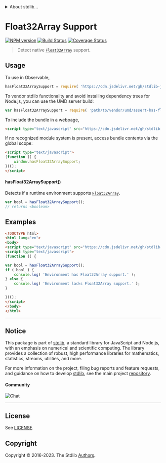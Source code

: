 <!--

@license Apache-2.0

Copyright (c) 2018 The Stdlib Authors.

Licensed under the Apache License, Version 2.0 (the "License");
you may not use this file except in compliance with the License.
You may obtain a copy of the License at

   http://www.apache.org/licenses/LICENSE-2.0

Unless required by applicable law or agreed to in writing, software
distributed under the License is distributed on an "AS IS" BASIS,
WITHOUT WARRANTIES OR CONDITIONS OF ANY KIND, either express or implied.
See the License for the specific language governing permissions and
limitations under the License.

-->


<details>
  <summary>
    About stdlib...
  </summary>
  <p>We believe in a future in which the web is a preferred environment for numerical computation. To help realize this future, we've built stdlib. stdlib is a standard library, with an emphasis on numerical and scientific computation, written in JavaScript (and C) for execution in browsers and in Node.js.</p>
  <p>The library is fully decomposable, being architected in such a way that you can swap out and mix and match APIs and functionality to cater to your exact preferences and use cases.</p>
  <p>When you use stdlib, you can be absolutely certain that you are using the most thorough, rigorous, well-written, studied, documented, tested, measured, and high-quality code out there.</p>
  <p>To join us in bringing numerical computing to the web, get started by checking us out on <a href="https://github.com/stdlib-js/stdlib">GitHub</a>, and please consider <a href="https://opencollective.com/stdlib">financially supporting stdlib</a>. We greatly appreciate your continued support!</p>
</details>

# Float32Array Support

[![NPM version][npm-image]][npm-url] [![Build Status][test-image]][test-url] [![Coverage Status][coverage-image]][coverage-url] <!-- [![dependencies][dependencies-image]][dependencies-url] -->

> Detect native [`Float32Array`][mdn-float32array] support.



<section class="usage">

## Usage

To use in Observable,

```javascript
hasFloat32ArraySupport = require( 'https://cdn.jsdelivr.net/gh/stdlib-js/assert-has-float32array-support@v0.1.0-umd/browser.js' )
```

To vendor stdlib functionality and avoid installing dependency trees for Node.js, you can use the UMD server build:

```javascript
var hasFloat32ArraySupport = require( 'path/to/vendor/umd/assert-has-float32array-support/index.js' )
```

To include the bundle in a webpage,

```html
<script type="text/javascript" src="https://cdn.jsdelivr.net/gh/stdlib-js/assert-has-float32array-support@v0.1.0-umd/browser.js"></script>
```

If no recognized module system is present, access bundle contents via the global scope:

```html
<script type="text/javascript">
(function () {
    window.hasFloat32ArraySupport;
})();
</script>
```

#### hasFloat32ArraySupport()

Detects if a runtime environment supports [`Float32Array`][mdn-float32array].

```javascript
var bool = hasFloat32ArraySupport();
// returns <boolean>
```

</section>

<!-- /.usage -->

<section class="examples">

## Examples

<!-- eslint no-undef: "error" -->

```html
<!DOCTYPE html>
<html lang="en">
<body>
<script type="text/javascript" src="https://cdn.jsdelivr.net/gh/stdlib-js/assert-has-float32array-support@v0.1.0-umd/browser.js"></script>
<script type="text/javascript">
(function () {

var bool = hasFloat32ArraySupport();
if ( bool ) {
    console.log( 'Environment has Float32Array support.' );
} else {
    console.log( 'Environment lacks Float32Array support.' );
}

})();
</script>
</body>
</html>
```

</section>

<!-- /.examples -->



<!-- Section for related `stdlib` packages. Do not manually edit this section, as it is automatically populated. -->

<section class="related">

</section>

<!-- /.related -->

<!-- Section for all links. Make sure to keep an empty line after the `section` element and another before the `/section` close. -->


<section class="main-repo" >

* * *

## Notice

This package is part of [stdlib][stdlib], a standard library for JavaScript and Node.js, with an emphasis on numerical and scientific computing. The library provides a collection of robust, high performance libraries for mathematics, statistics, streams, utilities, and more.

For more information on the project, filing bug reports and feature requests, and guidance on how to develop [stdlib][stdlib], see the main project [repository][stdlib].

#### Community

[![Chat][chat-image]][chat-url]

---

## License

See [LICENSE][stdlib-license].


## Copyright

Copyright &copy; 2016-2023. The Stdlib [Authors][stdlib-authors].

</section>

<!-- /.stdlib -->

<!-- Section for all links. Make sure to keep an empty line after the `section` element and another before the `/section` close. -->

<section class="links">

[npm-image]: http://img.shields.io/npm/v/@stdlib/assert-has-float32array-support.svg
[npm-url]: https://npmjs.org/package/@stdlib/assert-has-float32array-support

[test-image]: https://github.com/stdlib-js/assert-has-float32array-support/actions/workflows/test.yml/badge.svg?branch=v0.1.0
[test-url]: https://github.com/stdlib-js/assert-has-float32array-support/actions/workflows/test.yml?query=branch:v0.1.0

[coverage-image]: https://img.shields.io/codecov/c/github/stdlib-js/assert-has-float32array-support/main.svg
[coverage-url]: https://codecov.io/github/stdlib-js/assert-has-float32array-support?branch=main

<!--

[dependencies-image]: https://img.shields.io/david/stdlib-js/assert-has-float32array-support.svg
[dependencies-url]: https://david-dm.org/stdlib-js/assert-has-float32array-support/main

-->

[chat-image]: https://img.shields.io/gitter/room/stdlib-js/stdlib.svg
[chat-url]: https://app.gitter.im/#/room/#stdlib-js_stdlib:gitter.im

[stdlib]: https://github.com/stdlib-js/stdlib

[stdlib-authors]: https://github.com/stdlib-js/stdlib/graphs/contributors

[cli-section]: https://github.com/stdlib-js/assert-has-float32array-support#cli
[cli-url]: https://github.com/stdlib-js/assert-has-float32array-support/tree/cli
[@stdlib/assert-has-float32array-support]: https://github.com/stdlib-js/assert-has-float32array-support/tree/main

[umd]: https://github.com/umdjs/umd
[es-module]: https://developer.mozilla.org/en-US/docs/Web/JavaScript/Guide/Modules

[deno-url]: https://github.com/stdlib-js/assert-has-float32array-support/tree/deno
[umd-url]: https://github.com/stdlib-js/assert-has-float32array-support/tree/umd
[esm-url]: https://github.com/stdlib-js/assert-has-float32array-support/tree/esm
[branches-url]: https://github.com/stdlib-js/assert-has-float32array-support/blob/main/branches.md

[stdlib-license]: https://raw.githubusercontent.com/stdlib-js/assert-has-float32array-support/main/LICENSE

[mdn-float32array]: https://developer.mozilla.org/en-US/docs/Web/JavaScript/Reference/Global_Objects/Float32Array

</section>

<!-- /.links -->
